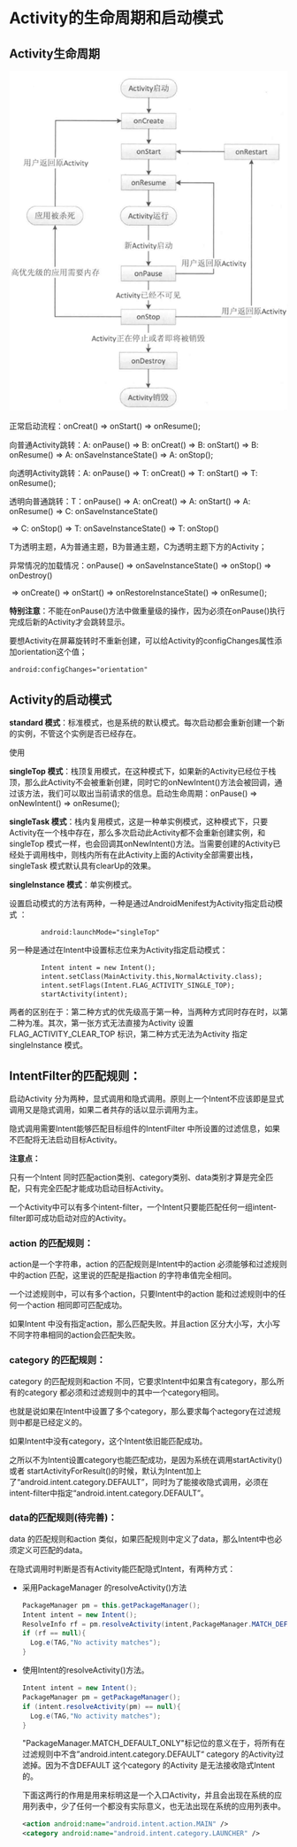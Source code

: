 # Activity的生命周期和启动模式

## Activity生命周期

![Activity_life](https://raw.githubusercontent.com/wangjtkw/MyBlogImage/master/img/Activity_life.png?token=AKNV4QQBWOYHRGTZ2OIGNQS63SMHU)

正常启动流程：onCreat() => onStart() => onResume();

向普通Activity跳转：A: onPause() => B: onCreat() => B: onStart() => B: onResume() => A: onSaveInstanceState() => A: onStop();

向透明Activity跳转：A: onPause() => T: onCreat() => T: onStart() => T: onResume();

透明向普通跳转：T：onPause() => A: onCreat() => A: onStart() => A: onResume() => C: onSaveInstanceState() 

​									=> C: onStop() => T: onSaveInstanceState() => T: onStop()

T为透明主题，A为普通主题，B为普通主题，C为透明主题下方的Activity；

异常情况的加载情况：onPause() => onSaveInstanceState() => onStop() => onDestroy()

​									   => onCreate() => onStart() => onRestoreInstanceState() => onResume();

**特别注意**：不能在onPause()方法中做重量级的操作，因为必须在onPause()执行完成后新的Activity才会跳转显示。

要想Activity在屏幕旋转时不重新创建，可以给Activity的configChanges属性添加orientation这个值；

```xml
android:configChanges="orientation"
```

## Activity的启动模式

**standard 模式**：标准模式，也是系统的默认模式。每次启动都会重新创建一个新的实例，不管这个实例是否已经存在。

使用

**singleTop 模式**：栈顶复用模式，在这种模式下，如果新的Activity已经位于栈顶，那么此Activity不会被重新创建，同时它的onNewIntent()方法会被回调，通过该方法，我们可以取出当前请求的信息。启动生命周期：onPause() => onNewIntent() => onResume();

**singleTask 模式**：栈内复用模式，这是一种单实例模式，这种模式下，只要Activity在一个栈中存在，那么多次启动此Activity都不会重新创建实例，和singleTop 模式一样，也会回调其onNewIntent()方法。当需要创建的Activity已经处于调用栈中，则栈内所有在此Activity上面的Activity全部需要出栈，singleTask 模式默认具有clearUp的效果。

**singleInstance 模式**：单实例模式。

设置启动模式的方法有两种，一种是通过AndroidMenifest为Activity指定启动模式 ：

```
		android:launchMode="singleTop"
```

另一种是通过在Intent中设置标志位来为Activity指定启动模式：

```
        Intent intent = new Intent();
        intent.setClass(MainActivity.this,NormalActivity.class);
        intent.setFlags(Intent.FLAG_ACTIVITY_SINGLE_TOP);
        startActivity(intent);
```

两者的区别在于：第二种方式的优先级高于第一种，当两种方式同时存在时，以第二种为准。其次，第一张方式无法直接为Activity 设置FLAG_ACTIVITY_CLEAR_TOP 标识，第二种方式无法为Activity 指定singleInstance 模式。

## IntentFilter的匹配规则：

启动Activity 分为两种，显式调用和隐式调用。原则上一个Intent不应该即是显式调用又是隐式调用，如果二者共存的话以显示调用为主。

隐式调用需要Intent能够匹配目标组件的IntentFilter 中所设置的过滤信息，如果不匹配将无法启动目标Activity。

**注意点：**  

只有一个Intent 同时匹配action类别、category类别、data类别才算是完全匹配，只有完全匹配才能成功启动目标Activity。

一个Activity中可以有多个intent-filter，一个Intent只要能匹配任何一组intent-filter即可成功启动对应的Activity。

### action 的匹配规则：

action是一个字符串，action 的匹配规则是Intent中的action 必须能够和过滤规则中的action 匹配，这里说的匹配是指action 的字符串值完全相同。

一个过滤规则中，可以有多个action，只要Intent中的action 能和过滤规则中的任何一个action 相同即可匹配成功。

如果Intent 中没有指定action，那么匹配失败。并且action 区分大小写，大小写不同字符串相同的action会匹配失败。

### category 的匹配规则：

category 的匹配规则和action 不同，它要求Intent中如果含有category，那么所有的category 都必须和过滤规则中的其中一个category相同。

也就是说如果在Intent中设置了多个category，那么要求每个actegory在过滤规则中都是已经定义的。

如果Intent中没有category，这个Intent依旧能匹配成功。

之所以不为Intent设置category也能匹配成功，是因为系统在调用startActivity() 或者 startActivityForResult()的时候，默认为Intent加上了“android.intent.category.DEFAULT”，同时为了能接收隐式调用，必须在intent-filter中指定“android.intent.category.DEFAULT”。

### data的匹配规则(待完善)：

data 的匹配规则和action 类似，如果匹配规则中定义了data，那么Intent中也必须定义可匹配的data。

在隐式调用时判断是否有Activity能匹配隐式Intent，有两种方式：

- 采用PackageManager 的resolveActivity()方法

  ```java
  PackageManager pm = this.getPackageManager();
  Intent intent = new Intent();
  ResolveInfo rf = pm.resolveActivity(intent,PackageManager.MATCH_DEFAULT_ONLY);
  if (rf == null){
  	Log.e(TAG,"No activity matches");
  }
  ```

  

- 使用Intent的resolveActivity()方法。

  ```java
  Intent intent = new Intent();
  PackageManager pm = getPackageManager();
  if (intent.resolveActivity(pm) == null){
  	Log.e(TAG,"No activity matches");
  }
  ```

  "PackageManager.MATCH_DEFAULT_ONLY"标记位的意义在于，将所有在过滤规则中不含”android.intent.category.DEFAULT“ category 的Activity过滤掉。因为不含DEFAULT 这个category 的Activity 是无法接收隐式Intent 的。

  下面这两行的作用是用来标明这是一个入口Activity，并且会出现在系统的应用列表中，少了任何一个都没有实际意义，也无法出现在系统的应用列表中。

  ```xml
  <action android:name="android.intent.action.MAIN" />
  <category android:name="android.intent.category.LAUNCHER" />
  ```

  